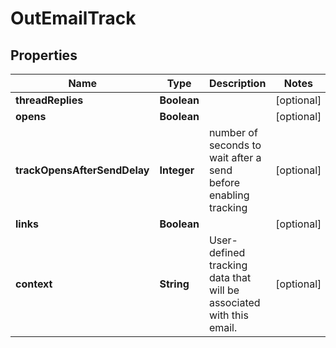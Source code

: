 

# OutEmailTrack


## Properties

| Name | Type | Description | Notes |
|------------ | ------------- | ------------- | -------------|
|**threadReplies** | **Boolean** |  |  [optional] |
|**opens** | **Boolean** |  |  [optional] |
|**trackOpensAfterSendDelay** | **Integer** | number of seconds to wait after a send before enabling tracking |  [optional] |
|**links** | **Boolean** |  |  [optional] |
|**context** | **String** | User-defined tracking data that will be associated with this email. |  [optional] |



